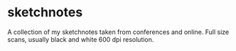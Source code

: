 sketchnotes
===========

A collection of my sketchnotes taken from conferences and online. Full size scans, usually black and white 600 dpi resolution.
